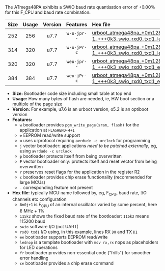The ATmega48PA exhibits a SWIO baud rate quantisation error of +0.00% for this F_CPU and baud rate combination.

|Size|Usage|Version|Features|Hex file|
|:-:|:-:|:-:|:-:|:--|
|252|256|u7.7|`w-u-jpr--`|[urboot_atmega48pa_+0m128h-1_+++0k3_swio_rxd0_txd1_lednop.hex](https://raw.githubusercontent.com/stefanrueger/urboot.hex/main/mcus/atmega48pa/internal_oscillator/fcpu_+0m128h-1/br_+++0k3/urboot_atmega48pa_+0m128h-1_+++0k3_swio_rxd0_txd1_lednop.hex)|
|314|320|u7.7|`w-u-jPr-c`|[urboot_atmega48pa_+0m128h-1_+++0k3_swio_rxd0_txd1_lednop_fr_ce.hex](https://raw.githubusercontent.com/stefanrueger/urboot.hex/main/mcus/atmega48pa/internal_oscillator/fcpu_+0m128h-1/br_+++0k3/urboot_atmega48pa_+0m128h-1_+++0k3_swio_rxd0_txd1_lednop_fr_ce.hex)|
|320|320|u7.7|`weu-jpr--`|[urboot_atmega48pa_+0m128h-1_+++0k3_swio_rxd0_txd1_ee.hex](https://raw.githubusercontent.com/stefanrueger/urboot.hex/main/mcus/atmega48pa/internal_oscillator/fcpu_+0m128h-1/br_+++0k3/urboot_atmega48pa_+0m128h-1_+++0k3_swio_rxd0_txd1_ee.hex)|
|384|384|u7.7|`weu-jPr-c`|[urboot_atmega48pa_+0m128h-1_+++0k3_swio_rxd0_txd1_ee_lednop_fr_ce.hex](https://raw.githubusercontent.com/stefanrueger/urboot.hex/main/mcus/atmega48pa/internal_oscillator/fcpu_+0m128h-1/br_+++0k3/urboot_atmega48pa_+0m128h-1_+++0k3_swio_rxd0_txd1_ee_lednop_fr_ce.hex)|

- **Size:** Bootloader code size including small table at top end
- **Usage:** How many bytes of flash are needed, ie, HW boot section or a multiple of the page size
- **Version:** For example, u7.6 is an urboot version, o5.2 is an optiboot version
- **Features:**
  + `w` bootloader provides `pgm_write_page(sram, flash)` for the application at `FLASHEND-4+1`
  + `e` EEPROM read/write support
  + `u` uses urprotocol requiring `avrdude -c urclock` for programming
  + `j` vector bootloader: applications *need to be patched externally*, eg, using `avrdude -c urclock`
  + `p` bootloader protects itself from being overwritten
  + `P` vector bootloader only: protects itself and reset vector from being overwritten
  + `r` preserves reset flags for the application in the register R2
  + `c` bootloader provides chip erase functionality (recommended for large MCUs)
  + `-` corresponding feature not present
- **Hex file:** typically MCU name followed by, eg, F<sub>CPU</sub>, baud rate, I/O channels etc configuration
  + `8m0j+1` is F<sub>CPU</sub> of an internal oscillator varied by some percent, here 8 MHz + 1%
  + `115k2` shows the fixed baud rate of the bootloader: `115k2` means 115200 baud
  + `swio` software I/O (not UART)
  + `rxd0 txd1` I/O using, in this example, lines RX `D0` and TX `D1`
  + `ee` bootloader supports EEPROM read/write
  + `lednop` is a template bootloader with `mov rx,rx` nops as placeholders for LED operations
  + `fr` bootloader provides non-essential code ("frills") for smoother error handling
  + `ce` bootloader provides a chip erase command
